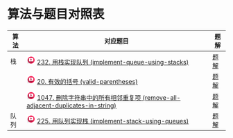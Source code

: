 # 算法与题目对照表

| 算法  | 对应题目                                                                                                                                                                                                                                                                                                                          | 题解                                                       |
|-----|-------------------------------------------------------------------------------------------------------------------------------------------------------------------------------------------------------------------------------------------------------------------------------------------------------------------------------|----------------------------------------------------------|
| 栈   | [<img src="../images/video.jpg" width="20"/>](https://www.bilibili.com/video/BV1nY4y1w7VC?spm_id_from=333.788.videopod.sections&vd_source=f881def7ea7cf10e6fa73627efe940dd) [232. 用栈实现队列 (implement-queue-using-stacks)](https://leetcode.cn/problems/implement-queue-using-stacks/description/)                              | [题解](implement-queue-using-stacks/README.md)             |
|     | [<img src="../images/video.jpg" width="20"/>](https://www.bilibili.com/video/BV1AF411w78g?spm_id_from=333.788.player.switch&vd_source=f881def7ea7cf10e6fa73627efe940dd) [20. 有效的括号 (valid-parentheses)](https://leetcode.cn/problems/valid-parentheses/description/)                                                          | [题解](valid-parentheses/README.md)                        |
|     | [<img src="../images/video.jpg" width="20"/>](https://www.bilibili.com/video/BV12a411P7mw?spm_id_from=333.788.player.switch&vd_source=f881def7ea7cf10e6fa73627efe940dd) [1047. 删除字符串中的所有相邻重复项 (remove-all-adjacent-duplicates-in-string)](https://leetcode.cn/problems/remove-all-adjacent-duplicates-in-string/description/) | [题解](remove-all-adjacent-duplicates-in-string/README.md) |
| 队列  | [<img src="../images/video.jpg" width="20"/>](https://www.bilibili.com/video/BV1Fd4y1K7sm?spm_id_from=333.788.player.switch&vd_source=f881def7ea7cf10e6fa73627efe940dd) [225. 用队列实现栈 (implement-stack-using-queues)](https://leetcode.cn/problems/implement-stack-using-queues/description/)                                  | [题解](implement-stack-using-queues/README.md)             |


